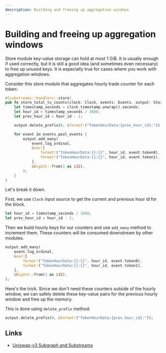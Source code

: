 ```yaml
---
description: Building and freeing up aggregation windows
---
```


# Building and freeing up aggregation windows

Store module key-value storage can hold at most 1 GiB. It is usually enough if used correctly, but it is still a good idea (and sometimes even necessary) to free up unused keys. It is especially true for cases where you work with aggregation windows.

Consider this store module that aggregates hourly trade counter for each token:
```rust
#[substreams::handlers::store]
pub fn store_total_tx_counts(clock: Clock, events: Events, output: StoreAddBigInt) {
    let timestamp_seconds = clock.timestamp.unwrap().seconds;
    let hour_id = timestamp_seconds / 3600;
    let prev_hour_id = hour_id - 1;

    output.delete_prefix(0, &format!("TokenHourData:{prev_hour_id}:"));

    for event in events.pool_events {
        output.add_many(
            event.log_ordinal,
            &vec![
                format!("TokenHourData:{}:{}", hour_id, event.token0),
                format!("TokenHourData:{}:{}", hour_id, event.token1),
            ],
            &BigInt::from(1 as i32),
        );
    }
}
```

Let's break it down.

First, we use `Clock` input source to get the current and previous hour id for the block.

```rust
let hour_id = timestamp_seconds / 3600;
let prev_hour_id = hour_id - 1;
```

Then we build hourly keys for our counters and use `add_many` method to increment them. These counters will be consumed downstream by other modules.

```rust
output.add_many(
    event.log_ordinal,
    &vec![
        format!("TokenHourData:{}:{}", hour_id, event.token0),
        format!("TokenHourData:{}:{}", hour_id, event.token1),
    ],
    &BigInt::from(1 as i32),
);
```

Here's the trick. Since we don't need these counters outside of the hourly window, we can safely delete these key-value pairs for the previous hourly window and free up the memory.

This is done using `delete_prefix` method:
```rust
output.delete_prefix(0, &format!("TokenHourData:{prev_hour_id}:"));
```

## Links
* [Uniswap-v3 Subgraph and Substreams](https://github.com/streamingfast/substreams-uniswap-v3)